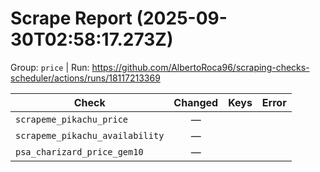 # Scrape Report (2025-09-30T02:58:17.273Z)

Group: `price`  |  Run: https://github.com/AlbertoRoca96/scraping-checks-scheduler/actions/runs/18117213369

| Check | Changed | Keys | Error |
|---|:---:|:--|:--|
| `scrapeme_pikachu_price` | — |  |  |
| `scrapeme_pikachu_availability` | — |  |  |
| `psa_charizard_price_gem10` | — |  |  |
